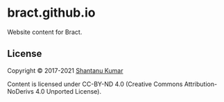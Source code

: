 # bract.github.io

Website content for Bract.


## License

Copyright © 2017-2021 [Shantanu Kumar](https://github.com/kumarshantanu)

Content is licensed under CC-BY-ND 4.0 (Creative Commons Attribution-NoDerivs 4.0
Unported License).

